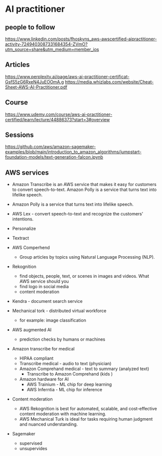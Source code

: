 # AI practitioner 

## people to follow 
https://www.linkedin.com/posts/fhoskyns_aws-awscertified-aipractitioner-activity-7249403087331684354-ZVmO?utm_source=share&utm_medium=member_ios


## Articles 
https://www.perplexity.ai/page/aws-ai-practitioner-certificat-GsfS5zG6RxeN4JuEOOmA.g
https://media.whizlabs.com/website/Cheat-Sheet-AWS-AI-Practitioner.pdf


## Course 
https://www.udemy.com/course/aws-ai-practitioner-certified/learn/lecture/44886373?start=3#overview

## Sessions 
https://github.com/aws/amazon-sagemaker-examples/blob/main/introduction_to_amazon_algorithms/jumpstart-foundation-models/text-generation-falcon.ipynb


## AWS services
* Amazon Transcribe is an AWS service that makes it easy for customers to convert speech-to-text. Amazon Polly is a service that turns text into lifelike speech.
* Amazon Polly is a service that turns text into lifelike speech.
* AWS Lex -  convert speech-to-text and recognize the customers' intentions.
* Personalize 
* Textract
* AWS Comperhend
  * Group articles by topics using Natural Language Processing (NLP).
* Rekognition
   * find objects, people, text, or scenes in images and videos. What AWS service should you
   * find logo in social media
   * content moderation 
* Kendra - document search service
* Mechanical tork - distributed virtual workforce
  * for example: image classification
* AWS augmented AI
  * prediction checks by humans or machines 
* Amazon transcribe for medical
  * HIPAA compliant
  * Transcribe medical - audio to text (physician)
  * Amazon Comprehand medical - text to summary (analyzed text)
    * Transcribe to Amazon Comprehand  (kids )
  * Amazon hardware for AI
    * AWS Trainium - ML chip for deep learning
    * AWS Inferntia - ML chip for inference 

* Content moderation 
  - AWS Rekognition is best for automated, scalable, and cost-effective content moderation with machine learning.
  - AWS Mechanical Turk is ideal for tasks requiring human judgment and nuanced understanding.


 * Sagemaker
   * supervised   
   * unsupervides 
